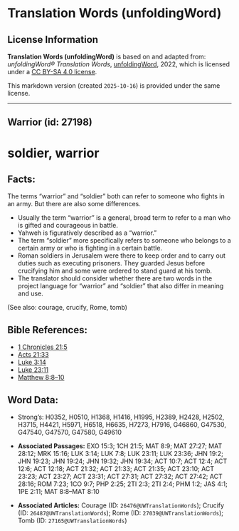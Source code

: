 # Translation Words (unfoldingWord)

## License Information

**Translation Words (unfoldingWord)** is based on and adapted from: _unfoldingWord® Translation Words_, [unfoldingWord](https://unfoldingword.org/utw), 2022, which is licensed under a [CC BY-SA 4.0 license](https://creativecommons.org/licenses/by-sa/4.0/legalcode.en).

This markdown version (created `2025-10-16`) is provided under the same license.



--------------------------------

## Warrior (id: 27198)

soldier, warrior
================

Facts:
------

The terms “warrior” and “soldier” both can refer to someone who fights in an army. But there are also some differences.

* Usually the term “warrior” is a general, broad term to refer to a man who is gifted and courageous in battle.
* Yahweh is figuratively described as a “warrior.”
* The term “soldier” more specifically refers to someone who belongs to a certain army or who is fighting in a certain battle.
* Roman soldiers in Jerusalem were there to keep order and to carry out duties such as executing prisoners. They guarded Jesus before crucifying him and some were ordered to stand guard at his tomb.
* The translator should consider whether there are two words in the project language for “warrior” and “soldier” that also differ in meaning and use.

(See also: courage, crucify, Rome, tomb)

Bible References:
-----------------

* [1 Chronicles 21:5](https://ref.ly/1Chr21:5)
* [Acts 21:33](https://ref.ly/Acts21:33)
* [Luke 3:14](https://ref.ly/Luke3:14)
* [Luke 23:11](https://ref.ly/Luke23:11)
* [Matthew 8:8–10](https://ref.ly/Matt8:8-Matt8:10)

Word Data:
----------

* Strong’s: H0352, H0510, H1368, H1416, H1995, H2389, H2428, H2502, H3715, H4421, H5971, H6518, H6635, H7273, H7916, G46860, G47530, G47540, G47570, G47580, G49610

* **Associated Passages:** EXO 15:3; 1CH 21:5; MAT 8:9; MAT 27:27; MAT 28:12; MRK 15:16; LUK 3:14; LUK 7:8; LUK 23:11; LUK 23:36; JHN 19:2; JHN 19:23; JHN 19:24; JHN 19:32; JHN 19:34; ACT 10:7; ACT 12:4; ACT 12:6; ACT 12:18; ACT 21:32; ACT 21:33; ACT 21:35; ACT 23:10; ACT 23:23; ACT 23:27; ACT 23:31; ACT 27:31; ACT 27:32; ACT 27:42; ACT 28:16; ROM 7:23; 1CO 9:7; PHP 2:25; 2TI 2:3; 2TI 2:4; PHM 1:2; JAS 4:1; 1PE 2:11; MAT 8:8–MAT 8:10
* **Associated Articles:** Courage (ID: `26476@UWTranslationWords`); Crucify (ID: `26487@UWTranslationWords`); Rome (ID: `27039@UWTranslationWords`); Tomb (ID: `27165@UWTranslationWords`)

